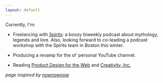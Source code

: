 ```yaml
---
layout: default
---
```


Currently, I'm:  

* Freelancing with [Spirits](https://itunes.apple.com/us/podcast/spirits-drunken-dive-into/id1080871005?mt=2): a boozy biweekly podcast about mythology, legends and lore. Also, looking forward to co-leading a podcast workshop with the Spirits team in Boston this winter.

* Producing a revamp for the ol' personal YouTube channel.

* Reading [Product Design for the Web](https://www.amazon.com/Product-Design-Web-Principles-Designing/dp/0321929039) and [Creativity, Inc.](https://www.amazon.com/Creativity-Inc-Overcoming-Unseen-Inspiration/dp/0812993012)


*page inspired by [nownownow](http://nownownow.com/)*
